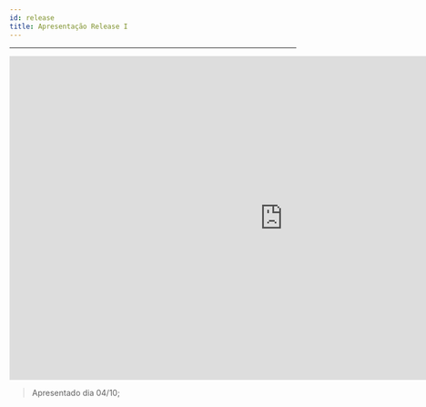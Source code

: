 ```yaml
---
id: release   
title: Apresentação Release I 
---
```


***    


<iframe src="https://docs.google.com/presentation/d/e/2PACX-1vRllOtXrCaMHewNAa6cOpmJhtlyAZNacyqfq2AlXlpIXugt7xAGyzc-x70Xezdl8Uj8SH4IvYz9iZlW/embed?start=true&loop=true&delayms=3000" frameborder="0" width="960" height="569" allowfullscreen="true" mozallowfullscreen="true" webkitallowfullscreen="true"></iframe>    

</br>

> Apresentado dia 04/10;